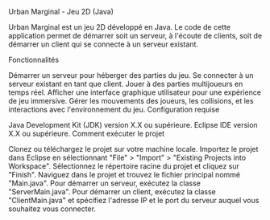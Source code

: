 Urban Marginal - Jeu 2D (Java)

Urban Marginal est un jeu 2D développé en Java. Le code de cette application permet de démarrer soit un serveur, à l'écoute de clients, soit de démarrer un client qui se connecte à un serveur existant.

Fonctionnalités

Démarrer un serveur pour héberger des parties du jeu.
Se connecter à un serveur existant en tant que client.
Jouer à des parties multijoueurs en temps réel.
Afficher une interface graphique utilisateur pour une expérience de jeu immersive.
Gérer les mouvements des joueurs, les collisions, et les interactions avec l'environnement du jeu.
Configuration requise

Java Development Kit (JDK) version X.X ou supérieure.
Eclipse IDE version X.X ou supérieure.
Comment exécuter le projet

Clonez ou téléchargez le projet sur votre machine locale.
Importez le projet dans Eclipse en sélectionnant "File" > "Import" > "Existing Projects into Workspace".
Sélectionnez le répertoire racine du projet et cliquez sur "Finish".
Naviguez dans le projet et trouvez le fichier principal nommé "Main.java".
Pour démarrer un serveur, exécutez la classe "ServerMain.java".
Pour démarrer un client, exécutez la classe "ClientMain.java" et spécifiez l'adresse IP et le port du serveur auquel vous souhaitez vous connecter.
